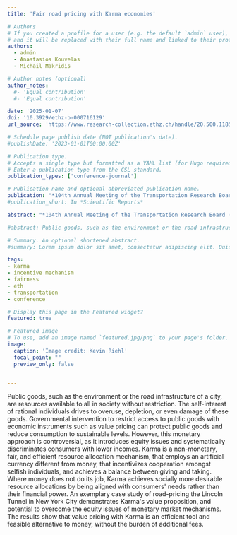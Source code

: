 ```yaml
---
title: 'Fair road pricing with Karma economies'

# Authors
# If you created a profile for a user (e.g. the default `admin` user), write the username (folder name) here
# and it will be replaced with their full name and linked to their profile.
authors:
  - admin
  - Anastasios Kouvelas
  - Michail Makridis

# Author notes (optional)
author_notes:
  #- 'Equal contribution'
  #- 'Equal contribution'

date: '2025-01-07'
doi: '10.3929/ethz-b-000716129'
url_source: 'https://www.research-collection.ethz.ch/handle/20.500.11850/716145'

# Schedule page publish date (NOT publication's date).
#publishDate: '2023-01-01T00:00:00Z'

# Publication type.
# Accepts a single type but formatted as a YAML list (for Hugo requirements).
# Enter a publication type from the CSL standard.
publication_types: ['conference-journal']

# Publication name and optional abbreviated publication name.
publication: "*104th Annual Meeting of the Transportation Research Board (TRB 2025), Washington, DC, USA, January 5-9, 2025*"
#publication_short: In *Scientific Reports*

abstract: "*104th Annual Meeting of the Transportation Research Board (TRB 2025), Washington, DC, USA, January 5-9, 2025*"

#abstract: Public goods, such as the environment or the road infrastructure of a city, are resources available to all in society without restriction. The self-interest of rational individuals drives to overuse, depletion, or even damage of these goods. Governmental intervention to restrict access to public goods with economic instruments such as value pricing can protect public goods and reduce consumption to sustainable levels. However, this monetary approach is controversial, as it introduces equity issues and systematically discriminates consumers with lower incomes. Karma is a non-monetary, fair, and efficient resource allocation mechanism, that employs an artificial currency different from money, that incentivizes cooperation amongst selfish individuals, and achieves a balance between giving and taking. Where money does not do its job, Karma achieves socially more desirable resource allocations by being aligned with consumers' needs rather than their financial power. An exemplary case study of road-pricing the Lincoln Tunnel in New York City demonstrates Karma's value proposition, and potential to overcome the equity issues of monetary market mechanisms. The results show that value pricing with Karma is an efficient tool and feasible alternative to money, without the burden of additional fees.

# Summary. An optional shortened abstract.
#summary: Lorem ipsum dolor sit amet, consectetur adipiscing elit. Duis posuere tellus ac convallis placerat. Proin tincidunt magna sed ex sollicitudin condimentum.

tags: 
- karma
- incentive mechanism
- fairness
- eth
- transportation
- conference

# Display this page in the Featured widget?
featured: true

# Featured image
# To use, add an image named `featured.jpg/png` to your page's folder. 
image:
  caption: 'Image credit: Kevin Riehl'
  focal_point: ""
  preview_only: false


---
```


Public goods, such as the environment or the road infrastructure of a city, are resources available to all in society without restriction. The self-interest of rational individuals drives to overuse, depletion, or even damage of these goods. Governmental intervention to restrict access to public goods with economic instruments such as value pricing can protect public goods and reduce consumption to sustainable levels. However, this monetary approach is controversial, as it introduces equity issues and systematically discriminates consumers with lower incomes. Karma is a non-monetary, fair, and efficient resource allocation mechanism, that employs an artificial currency different from money, that incentivizes cooperation amongst selfish individuals, and achieves a balance between giving and taking. Where money does not do its job, Karma achieves socially more desirable resource allocations by being aligned with consumers' needs rather than their financial power. An exemplary case study of road-pricing the Lincoln Tunnel in New York City demonstrates Karma's value proposition, and potential to overcome the equity issues of monetary market mechanisms. The results show that value pricing with Karma is an efficient tool and feasible alternative to money, without the burden of additional fees.
